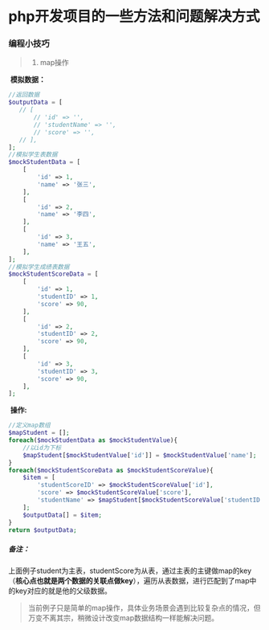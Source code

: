 # php开发项目的一些方法和问题解决方式



### 编程小技巧

> 1. map操作

​	**模拟数据：**

```php
//返回数据
$outputData = [
   // [
       // 'id' => '',
       // 'studentName' => '',
       // 'score' => '',
   // ],
];
//模拟学生表数据
$mockStudentData = [
    [
        'id' => 1,
        'name' => '张三',
    ],
    [
        'id' => 2,
        'name' => '李四',
    ],
    [
        'id' => 3,
        'name' => '王五',
    ],
];
//模拟学生成绩表数据
$mockStudentScoreData = [
    [
        'id' => 1,
        'studentID' => 1,
        'score' => 90,
    ],
    [
        'id' => 2,
        'studentID' => 2,
        'score' => 90,
    ],
    [
        'id' => 3,
        'studentID' => 3,
        'score' => 90,
    ],
];
```

​    **操作:**

```php
//定义map数组
$mapStudent = [];
foreach($mockStudentData as $mockStudentValue){
    //以id为下标
    $mapStudent[$mockStudentValue['id']] = $mockStudentValue['name'];
}
foreach($mockStudentScoreData as $mockStudentScoreValue){
    $item = [
        'studentScoreID' => $mockStudentScoreValue['id'],
        'score' => $mockStudentScoreValue['score'],
        'studentName' => $mapStudent[$mockStudentScoreValue['studentID']],
    ];
    $outputData[] = $item;
}
return $outputData;
```

##### 备注：

上面例子student为主表，studentScore为从表，通过主表的主键做map的key（**核心点也就是两个数据的关联点做key**），遍历从表数据，进行匹配到了map中的key对应的就是他的父级数据。

> 当前例子只是简单的map操作，具体业务场景会遇到比较复杂点的情况，但万变不离其宗，稍微设计改变map数据结构一样能解决问题。